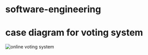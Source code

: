 # software-engineering
# case diagram for voting system
![online voting system](https://user-images.githubusercontent.com/123453398/217445754-f7dd2fb4-29cf-48d7-824a-52eb83e654ed.jpg)
